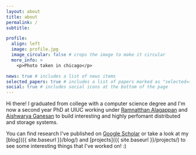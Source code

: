 ```yaml
---
layout: about
title: about
permalink: /
subtitle: 

profile:
  align: left
  image: profile.jpg
  image_circular: false # crops the image to make it circular
  more_info: >
    <p>Photo taken in chicago</p>

news: true # includes a list of news items
selected_papers: true # includes a list of papers marked as "selected={true}"
social: true # includes social icons at the bottom of the page
---
```


Hi there! I graduated from college with a computer science degree and I'm now a second year PhD at UIUC working under [Ramnatthan Alagappan](https://ramalagappan.github.io) and [Aishwarya Ganesan](https://aishwaryaganesan.github.io) to build interesting and highly perfomant distributed and storage systems.

<!-- I like to tinker with other stuff ~ clang/llvm, reverse-engineering, computer graphics, game development, virtual/augmented reality, (having worked a bit in each one) though I'm certainly not an expert in those fields. -->

You can find research I've published on [Google Scholar](https://scholar.google.com/citations?user=GTX7CDMAAAAJ&hl=en) or take a look at my [blog]({{ site.baseurl }}/blog/) and [projects]({{ site.baseurl }}/projects/) to see some interesting things that I've worked on! :)

